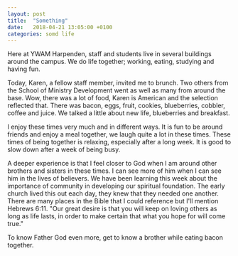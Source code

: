```yaml
---
layout: post
title:  "Something"
date:   2018-04-21 13:05:00 +0100
categories: somd life
---
```

Here at YWAM Harpenden, staff and students live in several buildings around the campus. We do life together; working, eating, studying and having fun.

Today, Karen, a fellow staff member, invited me to brunch. Two others from the School of Ministry Development went as well as many from around the base. Wow, there was a lot of food, Karen is American and the selection reflected that. There was bacon, eggs, fruit, cookies, blueberries, cobbler, coffee and juice. We talked a little about new life, blueberries and breakfast.

I enjoy these times very much and in different ways. It is fun to be around friends and enjoy a meal together, we laugh quite a lot in these times. These times of being together is relaxing, especially after a long week. It is good to slow down after a week of being busy.

A deeper experience is that I feel closer to God when I am around other brothers and sisters in these times. I can see more of him when I can see him in the lives of believers. We have been learning this week about the importance of community in developing our spiritual foundation. The early church lived this out each day, they knew that they needed one another. There are many places in the Bible that I could reference but I'll mention Hebrews 6:11.
"Our great desire is that you will keep on loving others as long as life lasts, in order to make certain that what you hope for will come true."

To know Father God even more, get to know a brother while eating bacon together.
